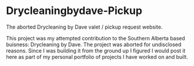 # Drycleaningbydave-Pickup
The aborted Drycleaning by Dave valet / pickup request website.

This project was my attempted contribution to the Southern Alberta based buisness: Drycleaning by Dave. The project was aborted for undisclosed reasons. Since I was building it from the ground up I figured I would post it here as part of my personal portfolio of projects I have worked on and built.
